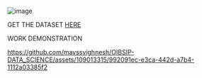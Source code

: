 ![image](https://github.com/mavssvighnesh/OIBSIP-DATA_SCIENCE/assets/109013315/d6428829-6dc7-46b3-8c13-9e08e433456d)

GET THE DATASET <a href="https://www.kaggle.com/datasets/saurabh00007/iriscsv">HERE</a>

WORK DEMONSTRATION 



https://github.com/mavssvighnesh/OIBSIP-DATA_SCIENCE/assets/109013315/992091ec-e3ca-442d-a7b4-1112a03385f2


